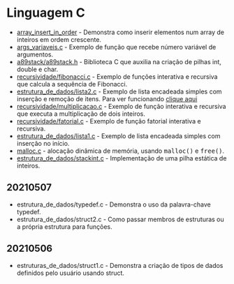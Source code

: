 # Linguagem C
- <a href="https://github.com/arataca89/C/blob/main/array_insert_in_order.c">array_insert_in_order</a> - Demonstra como inserir elementos num array de inteiros em ordem crescente.
- <a href="https://github.com/arataca89/C/blob/main/args_variaveis.c">args_variaveis.c</a> - Exemplo de função que recebe número variável de argumentos.
- <a href="https://github.com/arataca89/C/blob/main/a89stack/a89stack.h">a89stack/a89stack.h</a> - Biblioteca C que auxilia na criação de pilhas int, double e char.
- <a href="https://github.com/arataca89/C/blob/main/recursividade/fibonacci.c">recursividade/fibonacci.c</a> - Exemplo de funções interativa e recursiva que calcula a sequência de Fibonacci.
- <a href="https://github.com/arataca89/C/blob/main/estruturas_de_dados/lista2.c">estrutura_de_dados/lista2.c</a> - Exemplo de lista encadeada simples com inserção e remoção de itens. Para ver funcionando <a href="https://youtu.be/W6YaSkA2ecI">clique aqui</a>
- <a href="https://github.com/arataca89/C/blob/main/recursividade/multiplicacao.c">recursividade/multiplicacao.c</a> - Exemplo de função interativa e recursiva que executa a multiplicação de dois inteiros.
- <a href="https://github.com/arataca89/C/blob/main/recursividade/fatorial.c">recursividade/fatorial.c</a> - Exemplo de função fatorial interativa e recursiva.
- <a href="https://github.com/arataca89/C/blob/main/estruturas_de_dados/lista1.c">estrutura_de_dados/lista1.c</a> - Exemplo de lista encadeada simples com inserção no início.
- <a href="https://github.com/arataca89/C/blob/main/malloc.c">malloc.c</a> - alocação dinâmica de memória, usando <tt>malloc()</tt> e <tt>free()</tt>.
- <a href="https://github.com/arataca89/C/blob/main/estruturas_de_dados/stackint.c">estrutura_de_dados/stackint.c</a> - Implementação de uma pilha estática de inteiros.
## 20210507
- estrutura_de_dados/typedef.c - Demonstra o uso da palavra-chave typedef.
- estrutura_de_dados/struct2.c - Como passar membros de estruturas ou a própria estrutura para funções.
## 20210506
- estruturas_de_dados/struct1.c - Demonstra a criação de tipos de dados definidos pelo usuário usando struct.

